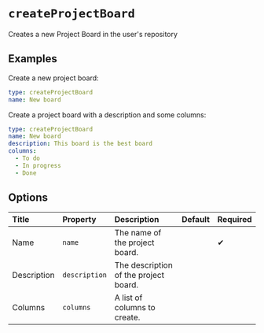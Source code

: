 # `createProjectBoard`

Creates a new Project Board in the user's repository

## Examples

Create a new project board:

```yaml
type: createProjectBoard
name: New board
```

Create a project board with a description and some columns:

```yaml
type: createProjectBoard
name: New board
description: This board is the best board
columns:
  - To do
  - In progress
  - Done
```

## Options

| Title | Property | Description | Default | Required |
| :---- | :--- | :---------- | :------ | :------- |
| Name | `name` | The name of the project board. |  | ✔ |
| Description | `description` | The description of the project board. |  |  |
| Columns | `columns` | A list of columns to create. |  |  |

